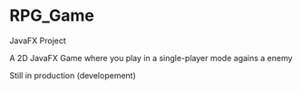 # RPG_Game
JavaFX Project 

A 2D JavaFX Game where you play in a single-player mode agains a enemy

Still in production (developement)
